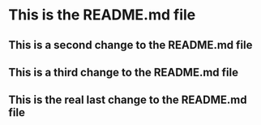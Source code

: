 # This is the README.md file
## This is a second change to the README.md file
## This is a third change to the README.md file
## This is the real last change to the README.md file
